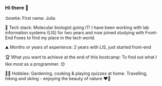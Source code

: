 ### Hi there 👋


:bowtie: First name: Julia

:pancakes: Tech stack: Molecular biologist going IT! I have been working with lab information systems (LIS) for two years and now joined studying with Front-End Foxes to find my place in the tech world.

:mountain: Months or years of experience: 2 years with LIS, just started front-end

:trophy: What you want to achieve at the end of this bootcamp: To find out what I like most as a programmer. :relieved:

:farmer: Hobbies: Gardening, cooking & playing quizzes at home. Travelling, hiking and skiing - enjoying the beauty of nature :heart:🌱

<!--
**Juliabeingfoxy/Juliabeingfoxy** is a ✨ _special_ ✨ repository because its `README.md` (this file) appears on your GitHub profile.

Here are some ideas to get you started:

- 🔭 I’m currently working on ...
- 🌱 I’m currently learning ...
- 👯 I’m looking to collaborate on ...
- 🤔 I’m looking for help with ...
- 💬 Ask me about ...
- 📫 How to reach me: ...
- 😄 Pronouns: ...
- ⚡ Fun fact: ...
:link: Twitter/ LinkedIn profile: to be added
-->
